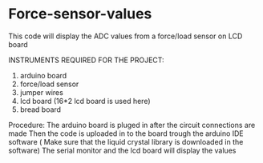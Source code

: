 # Force-sensor-values
This code will display the ADC values from a force/load sensor on LCD board

INSTRUMENTS REQUIRED FOR THE PROJECT:
1. arduino board
2. force/load sensor
3. jumper wires
4. lcd board (16*2 lcd board is used here)
5. bread board

Procedure:
The arduino board is pluged in after the circuit connections are made
Then the code is uploaded in to the board trough the arduino IDE software ( Make sure that the liquid crystal library is downloaded in the software)
The serial monitor and the lcd board will display the values
